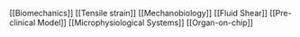 [[Biomechanics]]
[[Tensile strain]]
[[Mechanobiology]]
[[Fluid Shear]]
[[Pre-clinical Model]]
[[Microphysiological Systems]]
[[Organ-on-chip]]
